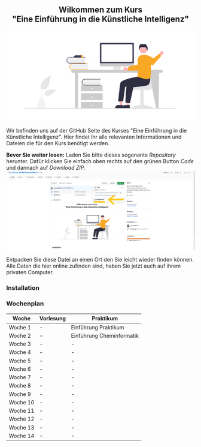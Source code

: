 
<h2 align ="center">Wilkommen zum Kurs <br> "Eine Einführung in die Künstliche Intelligenz"</h2>

![](Notebooks/Img/hello.png)

Wir befinden uns auf der GitHub Seite des Kurses "Eine Einführung in die Künstliche Intelligenz". Hier findet ihr alle relevanten Informationen und Dateien die für den Kurs benötigt werden.

**Bevor Sie weiter lesen:**
Laden Sie bitte dieses sogenante *Repository* herunter. Dafür klicken Sie einfach oben rechts auf den grünen Button *Code* und dannach auf *Download ZIP*.  
![](Notebooks/Img/install_git.png)

Entpacken Sie diese Datei an einen Ort den Sie leicht wieder finden können. Alle Daten die hier online zufinden sind, haben Sie jetzt auch auf ihrem privaten Computer.


### Installation


### Wochenplan 

Woche | Vorlesung | Praktikum
------------ | ------------- | -------------
Woche 1 | - | Einführung Praktikum
Woche 2  | - | Einführung Cheminformatik
Woche 3| -| -
Woche 4| -| -
Woche 5| -| -
Woche 6| -| -
Woche 7| -| -
Woche 8| -| -
Woche 9| -| -
Woche 10| -| -
Woche 11| -| -
Woche 12| -| -
Woche 13| -| -
Woche 14| -| -
